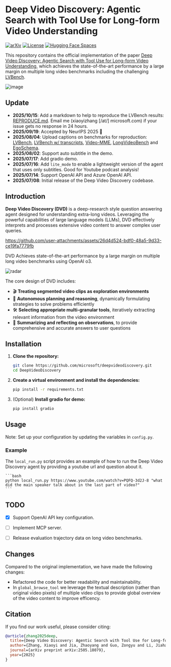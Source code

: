 # Deep Video Discovery: Agentic Search with Tool Use for Long-form Video Understanding

[![arXiv](https://img.shields.io/badge/arXiv-2504.16082-A42C25?style=flat&logo=arXiv&logoColor=A42C25)](https://arxiv.org/abs/2505.18079)
[![License](https://img.shields.io/badge/License-MIT-red.svg)](https://opensource.org/licenses/MIT)
[![Hugging Face Spaces](https://img.shields.io/badge/Spaces-Demo-blueviolet?logo=huggingface&logoColor=white)](https://87fc7dc81d4b38ed01.gradio.live)


This repository contains the official implementation of the paper [Deep Video Discovery: Agentic Search with Tool Use for Long-form Video Understanding](https://arxiv.org/abs/2505.18079), which achieves the state-of-the-art performance by a large margin on multiple long video benchmarks including the challenging [LVBench](https://lvbench.github.io/).

![image](https://github.com/user-attachments/assets/ac1c7f0a-3c10-4c4c-88d1-7bfe0e2010e1)


## Update

- **2025/10/15**: Add a markdown to help to reproduce the LVBench results: [REPRODUCE.md](reproduce/README.md). Email me (xiaoyizhang [/at/] microsoft.com) if your issue gets no response in 24 hours.
- **2025/09/19**: Accepted by NeurIPS 2025 🎉
- **2025/08/04**: Upload captions on benchmarks for reproduction: [LVBench](https://1drv.ms/u/c/f029f6f5a52c17c4/ETR7ogx7YCtBgtDu66a4R14B7RKLZJoz20D4Z5I1KD6HTg?e=404kKg), [LVBench w/ transcripts](https://1drv.ms/u/c/f029f6f5a52c17c4/EcqO2lC_hRxGn-0t0IBNKZcBts3HDCEg8mZo4ltN6kXFUQ?e=XmabUn), [Video-MME](https://1drv.ms/u/c/f029f6f5a52c17c4/EVKjXQnPjeZGi-onOxEMb8UBxqI9NexKzccHuYEe8-0Lig?e=a4SxCU), [LongVideoBench](https://1drv.ms/u/c/f029f6f5a52c17c4/EQp_PABeb3ZIiysjIn-_5gEBbkhtfcBwCM1pel9xl3JHPg?e=TLpQXQ) and [EgoSchema](https://1drv.ms/u/c/f029f6f5a52c17c4/Ec0oEX3tO5pIknRdEqT9LDQB0hbS9vR9fUJaVbRfCQPJKg?e=bszgh6).
- **2025/08/02**: Support auto subtitle in the demo.
- **2025/07/17**: Add gradio demo.
- **2025/07/16**: Add `lite_mode` to enable a lightweight version of the agent that uses only subtitles. Good for Youtube podcast analysis!
- **2025/07/14**: Support OpenAI API and Azure OpenAI API.
- **2025/07/08**: Initial release of the Deep Video Discovery codebase.

## Introduction

**Deep Video Discovery (DVD)** is a deep-research style question answering agent designed for understanding extra-long videos. Leveraging the powerful capabilities of large language models (LLMs), DVD effectively interprets and processes extensive video content to answer complex user queries.



https://github.com/user-attachments/assets/26d4d524-bdf0-48a5-9d33-ce19fa7779fb

DVD Achieves state-of-the-art performance by a large margin on multiple long video benchmarks using OpenAI o3.

![radar](./asset/overview.png)


The core design of DVD includes:

- 🎬 **Treating segmented video clips as exploration environments**
- 🤖 **Autonomous planning and reasoning**, dynamically formulating strategies to solve problems efficiently
- 🛠️ **Selecting appropriate multi-granular tools**, iteratively extracting relevant information from the video environment
- 📝 **Summarizing and reflecting on observations**, to provide comprehensive and accurate answers to user questions




## Installation

1. **Clone the repository:**
   ```bash
   git clone https://github.com/microsoft/deepvideodiscovery.git
   cd DeepVideoDiscovery
   ```

2. **Create a virtual environment and install the dependencies:**
   ```bash
   pip install -r requirements.txt
   ```

3. (Optional) **Install gradio for demo:**
   ```bash
   pip install gradio
   ```

## Usage

Note: Set up your configuration by updating the variables in  `config.py`.

### Example

The `local_run.py` script provides an example of how to run the Deep Video Discovery agent by providing a youtube url and question about it.

    ```bash
    python local_run.py https://www.youtube.com/watch?v=PQFQ-3d2J-8 "what did the main speaker talk about in the last part of video?"
    ```

## TODO

- [x] Support OpenAI API key configuration.
- [ ] Implement MCP server.
- [ ] Release evaluation trajectory data on long video benchmarks.


## Changes

Compared to the original implementation, we have made the following changes:
- Refactored the code for better readability and maintainability.
- In `global_browse_tool` we leverage the textual description (rather than original video pixels) of multiple video clips to provide global overview of the video content to improve efficency.


## Citation

If you find our work useful, please consider citing:

```bibtex
@article{zhang2025deep,
  title={Deep Video Discovery: Agentic Search with Tool Use for Long-form Video Understanding},
  author={Zhang, Xiaoyi and Jia, Zhaoyang and Guo, Zongyu and Li, Jiahao and Li, Bin and Li, Houqiang and Lu, Yan},
  journal={arXiv preprint arXiv:2505.18079},
  year={2025}
}
```
